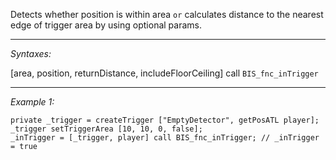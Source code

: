 Detects whether position is within area `or` calculates distance to the nearest edge of trigger area by using optional params.


---
*Syntaxes:*

[area, position, returnDistance, includeFloorCeiling] call `BIS_fnc_inTrigger`

---
*Example 1:*

```sqf
private _trigger = createTrigger ["EmptyDetector", getPosATL player];
_trigger setTriggerArea [10, 10, 0, false];
_inTrigger = [_trigger, player] call BIS_fnc_inTrigger; // _inTrigger = true
```